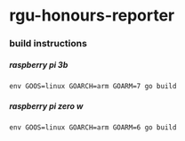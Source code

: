 # rgu-honours-reporter

### build instructions

##### raspberry pi 3b
```
env GOOS=linux GOARCH=arm GOARM=7 go build
```

##### raspberry pi zero w
```
env GOOS=linux GOARCH=arm GOARM=6 go build
```


